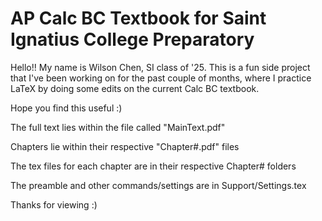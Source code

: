 # AP Calc BC Textbook for Saint Ignatius College Preparatory

Hello!! My name is Wilson Chen, SI class of '25. This is a fun side project that I've been working on for the past couple of months, where I practice LaTeX by doing some edits on the current Calc BC textbook. 

Hope you find this useful :)

The full text lies within the file called "MainText.pdf"

Chapters lie within their respective "Chapter#.pdf" files

The tex files for each chapter are in their respective Chapter# folders

The preamble and other commands/settings are in Support/Settings.tex

Thanks for viewing :)